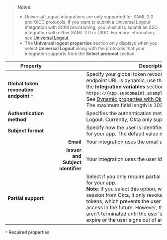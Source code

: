 > **Notes:** 
> * Universal Logout integrations are only supported for SAML 2.0 and OIDC protocols. If you want to submit a Universal Logout integration with SCIM provisioning, you must also submit an SSO integration with either SAML 2.0 or OIDC. For more information, see [Universal Logout](https://developer.okta.com/docs/guides/oin-universal-logout-overview).
>* The **Universal logout properties** section only displays when you select **Universal Logout** along with the protocols that your integration supports from the **Select protocol** section.

| <div style="width:150px">Property</div> | &nbsp; | Description  |
| ----------------- | --: | ------------ |
| **Global token revocation endpoint** `*` | |Specify your global token revocation endpoint. If your endpoint URL is dynamic, use the variables specified in the **Integration variables** section. For example: `https://{app.subdomain}.example.org/strawberry/login`. See [Dynamic properties with Okta Expression Language](#dynamic-properties-with-okta-expression-language).<br>The maximum field length is 1024 characters.|
| **Authentication method** | | Specifies the authentication method used for Universal Logout. Currently, Okta only supports `SIGNED_JWT`.|
| **Subject format** | | Specify how the user is identified in the logout request for your app. The default value is **Email**.|
| | **Email** | Your integration uses the email address of the user. |
| | **Issuer and Subject identifier** | Your integration uses the user identifier. |
| **Partial support** | | Select if you only require partial universal logout support for your app. <br> **Note**: If you select this option, while clearing the user's session from Okta, it only revokes the user's refresh tokens, which prevents the user from getting new access in the future. However, the existing user sessions aren't terminated until the user's existing access tokens expire or the user signs out of an application. </br>|

`*` Required properties
